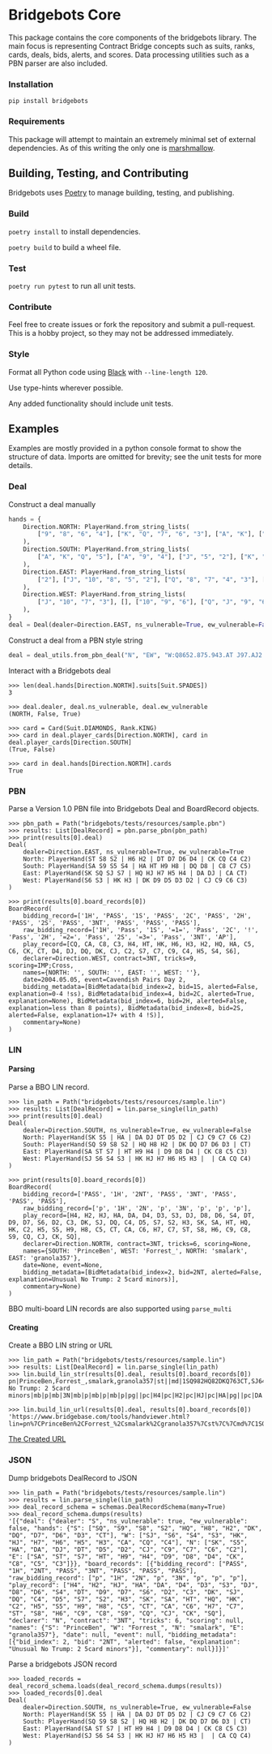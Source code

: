 # Bridgebots Core
This package contains the core components of the bridgebots library. The main focus is representing Contract Bridge concepts such as suits, ranks, cards, deals, bids, alerts, and scores. Data processing utilities such as a PBN parser are also included.

### Installation
`pip install bridgebots`

### Requirements
This package will attempt to maintain an extremely minimal set of external dependencies. As of this writing the only one is [marshmallow](https://github.com/marshmallow-code/marshmallow). 


## Building, Testing, and Contributing
Bridgebots uses [Poetry](https://python-poetry.org/) to manage building, testing, and publishing.

### Build
`poetry install` to install dependencies.

`poetry build` to build a wheel file.

### Test
`poetry run pytest` to run all unit tests.

### Contribute
Feel free to create issues or fork the repository and submit a pull-request. This is a hobby project, so they may not be addressed immediately.

### Style
Format all Python code using [Black](https://github.com/psf/black) with `--line-length 120`.

Use type-hints wherever possible.

Any added functionality should include unit tests.

## Examples
Examples are mostly provided in a python console format to show the structure of data. Imports are omitted for brevity; see the unit tests for more details.
### Deal
Construct a deal manually
```python
hands = {
    Direction.NORTH: PlayerHand.from_string_lists(
        ["9", "8", "6", "4"], ["K", "Q", "7", "6", "3"], ["A", "K"], ["7", "3"]
    ),
    Direction.SOUTH: PlayerHand.from_string_lists(
        ["A", "K", "Q", "5"], ["A", "9", "4"], ["J", "5", "2"], ["K", "8", "4"]
    ),
    Direction.EAST: PlayerHand.from_string_lists(
        ["2"], ["J", "10", "8", "5", "2"], ["Q", "8", "7", "4", "3"], ["A", "10"]
    ),
    Direction.WEST: PlayerHand.from_string_lists(
        ["J", "10", "7", "3"], [], ["10", "9", "6"], ["Q", "J", "9", "6", "5", "2"]
    ),
}
deal = Deal(dealer=Direction.EAST, ns_vulnerable=True, ew_vulnerable=False, hands=hands)
```

Construct a deal from a PBN style string
```python
deal = deal_utils.from_pbn_deal("N", "EW", "W:Q8652.875.943.AT J97.AJ2.AKQ2.Q87 AK.QT943.87.9632 T43.K6.JT65.KJ54")
```

Interact with a Bridgebots deal
```pycon
>>> len(deal.hands[Direction.NORTH].suits[Suit.SPADES])
3

>>> deal.dealer, deal.ns_vulnerable, deal.ew_vulnerable
(NORTH, False, True)

>>> card = Card(Suit.DIAMONDS, Rank.KING)
>>> card in deal.player_cards[Direction.NORTH], card in deal.player_cards[Direction.SOUTH]
(True, False)

>>> card in deal.hands[Direction.NORTH].cards
True
```

### PBN
Parse a Version 1.0 PBN file into Bridgebots Deal and BoardRecord objects.
```pycon
>>> pbn_path = Path("bridgebots/tests/resources/sample.pbn")
>>> results: List[DealRecord] = pbn.parse_pbn(pbn_path)
>>> print(results[0].deal)
Deal(
	dealer=Direction.EAST, ns_vulnerable=True, ew_vulnerable=True
	North: PlayerHand(ST S8 S2 | H6 H2 | DT D7 D6 D4 | CK CQ C4 C2)
	South: PlayerHand(SA S9 S5 S4 | HA HT H9 H8 | DQ D8 | C8 C7 C5)
	East: PlayerHand(SK SQ SJ S7 | HQ HJ H7 H5 H4 | DA DJ | CA CT)
	West: PlayerHand(S6 S3 | HK H3 | DK D9 D5 D3 D2 | CJ C9 C6 C3)
)

>>> print(results[0].board_records[0])
BoardRecord(
	bidding_record=['1H', 'PASS', '1S', 'PASS', '2C', 'PASS', '2H', 'PASS', '2S', 'PASS', '3NT', 'PASS', 'PASS', 'PASS'],
	raw_bidding_record=['1H', 'Pass', '1S', '=1=', 'Pass', '2C', '!', 'Pass', '2H', '=2=', 'Pass', '2S', '=3=', 'Pass', '3NT', 'AP'],
	play_record=[CQ, CA, C8, C3, H4, HT, HK, H6, H3, H2, HQ, HA, C5, C6, CK, CT, D4, DJ, DQ, DK, CJ, C2, S7, C7, C9, C4, H5, S4, S6],
	declarer=Direction.WEST, contract=3NT, tricks=9, scoring=IMP;Cross,
	names={NORTH: '', SOUTH: '', EAST: '', WEST: ''},
	date=2004.05.05, event=Cavendish Pairs Day 2,
	bidding_metadata=[BidMetadata(bid_index=2, bid=1S, alerted=False, explanation=0-4 !ss), BidMetadata(bid_index=4, bid=2C, alerted=True, explanation=None), BidMetadata(bid_index=6, bid=2H, alerted=False, explanation=less than 8 points), BidMetadata(bid_index=8, bid=2S, alerted=False, explanation=17+ with 4 !S)],
	commentary=None)
)
```
### LIN
#### Parsing
Parse a BBO LIN record.
```pycon
>>> lin_path = Path("bridgebots/tests/resources/sample.lin")
>>> results: List[DealRecord] = lin.parse_single(lin_path)
>>> print(results[0].deal)
Deal(
	dealer=Direction.SOUTH, ns_vulnerable=True, ew_vulnerable=False
	North: PlayerHand(SK S5 | HA | DA DJ DT D5 D2 | CJ C9 C7 C6 C2)
	South: PlayerHand(SQ S9 S8 S2 | HQ H8 H2 | DK DQ D7 D6 D3 | CT)
	East: PlayerHand(SA ST S7 | HT H9 H4 | D9 D8 D4 | CK C8 C5 C3)
	West: PlayerHand(SJ S6 S4 S3 | HK HJ H7 H6 H5 H3 |  | CA CQ C4)
)

>>> print(results[0].board_records[0])
BoardRecord(
	bidding_record=['PASS', '1H', '2NT', 'PASS', '3NT', 'PASS', 'PASS', 'PASS'],
	raw_bidding_record=['p', '1H', '2N', 'p', '3N', 'p', 'p', 'p'],
	play_record=[H4, H2, HJ, HA, DA, D4, D3, S3, DJ, D8, D6, S4, DT, D9, D7, S6, D2, C3, DK, SJ, DQ, C4, D5, S7, S2, H3, SK, SA, HT, HQ, HK, C2, H5, S5, H9, H8, C5, CT, CA, C6, H7, C7, ST, S8, H6, C9, C8, S9, CQ, CJ, CK, SQ],
	declarer=Direction.NORTH, contract=3NT, tricks=6, scoring=None,
	names={SOUTH: 'PrinceBen', WEST: 'Forrest_', NORTH: 'smalark', EAST: 'granola357'},
	date=None, event=None,
	bidding_metadata=[BidMetadata(bid_index=2, bid=2NT, alerted=False, explanation=Unusual No Trump: 2 5card minors)],
	commentary=None)
)
```
BBO multi-board LIN records are also supported using `parse_multi`
#### Creating
Create a BBO LIN string or URL
```pycon
>>> lin_path = Path("bridgebots/tests/resources/sample.lin")
>>> results: List[DealRecord] = lin.parse_single(lin_path)
>>> lin.build_lin_str(results[0].deal, results[0].board_records[0])
pn|PrinceBen,Forrest_,smalark,granola357|st||md|1SQ982HQ82DKQ763CT,SJ643HKJ7653DCAQ4,SK5HADAJT52CJ9762,SAT7HT94D984CK853|sv|n|mb|p|mb|1H|mb|2N|an|Unusual No Trump: 2 5card minors|mb|p|mb|3N|mb|p|mb|p|mb|p|pg||pc|H4|pc|H2|pc|HJ|pc|HA|pg||pc|DA|pc|D4|pc|D3|pc|S3|pg||pc|DJ|pc|D8|pc|D6|pc|S4|pg||pc|DT|pc|D9|pc|D7|pc|S6|pg||pc|D2|pc|C3|pc|DK|pc|SJ|pg||pc|DQ|pc|C4|pc|D5|pc|S7|pg||pc|S2|pc|H3|pc|SK|pc|SA|pg||pc|HT|pc|HQ|pc|HK|pc|C2|pg||pc|H5|pc|S5|pc|H9|pc|H8|pg||pc|C5|pc|CT|pc|CA|pc|C6|pg||pc|H7|pc|C7|pc|ST|pc|S8|pg||pc|H6|pc|C9|pc|C8|pc|S9|pg||pc|CQ|pc|CJ|pc|CK|pc|SQ|pg||pg||

>>> lin.build_lin_url(results[0].deal, results[0].board_records[0])
'https://www.bridgebase.com/tools/handviewer.html?lin=pn%7CPrinceBen%2CForrest_%2Csmalark%2Cgranola357%7Cst%7C%7Cmd%7C1SQ982HQ82DKQ763CT%2CSJ643HKJ7653DCAQ4%2CSK5HADAJT52CJ9762%2CSAT7HT94D984CK853%7Csv%7Cn%7Cmb%7Cp%7Cmb%7C1H%7Cmb%7C2N%7Can%7CUnusual+No+Trump%3A+2+5card+minors%7Cmb%7Cp%7Cmb%7C3N%7Cmb%7Cp%7Cmb%7Cp%7Cmb%7Cp%7Cpg%7C%7Cpc%7CH4%7Cpc%7CH2%7Cpc%7CHJ%7Cpc%7CHA%7Cpg%7C%7Cpc%7CDA%7Cpc%7CD4%7Cpc%7CD3%7Cpc%7CS3%7Cpg%7C%7Cpc%7CDJ%7Cpc%7CD8%7Cpc%7CD6%7Cpc%7CS4%7Cpg%7C%7Cpc%7CDT%7Cpc%7CD9%7Cpc%7CD7%7Cpc%7CS6%7Cpg%7C%7Cpc%7CD2%7Cpc%7CC3%7Cpc%7CDK%7Cpc%7CSJ%7Cpg%7C%7Cpc%7CDQ%7Cpc%7CC4%7Cpc%7CD5%7Cpc%7CS7%7Cpg%7C%7Cpc%7CS2%7Cpc%7CH3%7Cpc%7CSK%7Cpc%7CSA%7Cpg%7C%7Cpc%7CHT%7Cpc%7CHQ%7Cpc%7CHK%7Cpc%7CC2%7Cpg%7C%7Cpc%7CH5%7Cpc%7CS5%7Cpc%7CH9%7Cpc%7CH8%7Cpg%7C%7Cpc%7CC5%7Cpc%7CCT%7Cpc%7CCA%7Cpc%7CC6%7Cpg%7C%7Cpc%7CH7%7Cpc%7CC7%7Cpc%7CST%7Cpc%7CS8%7Cpg%7C%7Cpc%7CH6%7Cpc%7CC9%7Cpc%7CC8%7Cpc%7CS9%7Cpg%7C%7Cpc%7CCQ%7Cpc%7CCJ%7Cpc%7CCK%7Cpc%7CSQ%7Cpg%7C%7Cpg%7C%7C'
```
[The Created URL](https://www.bridgebase.com/tools/handviewer.html?lin=pn%7CPrinceBen%2CForrest_%2Csmalark%2Cgranola357%7Cst%7C%7Cmd%7C1SQ982HQ82DKQ763CT%2CSJ643HKJ7653DCAQ4%2CSK5HADAJT52CJ9762%2CSAT7HT94D984CK853%7Csv%7Cn%7Cmb%7Cp%7Cmb%7C1H%7Cmb%7C2N%7Can%7CUnusual+No+Trump%3A+2+5card+minors%7Cmb%7Cp%7Cmb%7C3N%7Cmb%7Cp%7Cmb%7Cp%7Cmb%7Cp%7Cpg%7C%7Cpc%7CH4%7Cpc%7CH2%7Cpc%7CHJ%7Cpc%7CHA%7Cpg%7C%7Cpc%7CDA%7Cpc%7CD4%7Cpc%7CD3%7Cpc%7CS3%7Cpg%7C%7Cpc%7CDJ%7Cpc%7CD8%7Cpc%7CD6%7Cpc%7CS4%7Cpg%7C%7Cpc%7CDT%7Cpc%7CD9%7Cpc%7CD7%7Cpc%7CS6%7Cpg%7C%7Cpc%7CD2%7Cpc%7CC3%7Cpc%7CDK%7Cpc%7CSJ%7Cpg%7C%7Cpc%7CDQ%7Cpc%7CC4%7Cpc%7CD5%7Cpc%7CS7%7Cpg%7C%7Cpc%7CS2%7Cpc%7CH3%7Cpc%7CSK%7Cpc%7CSA%7Cpg%7C%7Cpc%7CHT%7Cpc%7CHQ%7Cpc%7CHK%7Cpc%7CC2%7Cpg%7C%7Cpc%7CH5%7Cpc%7CS5%7Cpc%7CH9%7Cpc%7CH8%7Cpg%7C%7Cpc%7CC5%7Cpc%7CCT%7Cpc%7CCA%7Cpc%7CC6%7Cpg%7C%7Cpc%7CH7%7Cpc%7CC7%7Cpc%7CST%7Cpc%7CS8%7Cpg%7C%7Cpc%7CH6%7Cpc%7CC9%7Cpc%7CC8%7Cpc%7CS9%7Cpg%7C%7Cpc%7CCQ%7Cpc%7CCJ%7Cpc%7CCK%7Cpc%7CSQ%7Cpg%7C%7Cpg%7C%7C)

### JSON
Dump bridgebots DealRecord to JSON
```pycon
>>> lin_path = Path("bridgebots/tests/resources/sample.lin")
>>> results = lin.parse_single(lin_path)
>>> deal_record_schema = schemas.DealRecordSchema(many=True)
>>> deal_record_schema.dumps(results)
'[{"deal": {"dealer": "S", "ns_vulnerable": true, "ew_vulnerable": false, "hands": {"S": ["SQ", "S9", "S8", "S2", "HQ", "H8", "H2", "DK", "DQ", "D7", "D6", "D3", "CT"], "W": ["SJ", "S6", "S4", "S3", "HK", "HJ", "H7", "H6", "H5", "H3", "CA", "CQ", "C4"], "N": ["SK", "S5", "HA", "DA", "DJ", "DT", "D5", "D2", "CJ", "C9", "C7", "C6", "C2"], "E": ["SA", "ST", "S7", "HT", "H9", "H4", "D9", "D8", "D4", "CK", "C8", "C5", "C3"]}}, "board_records": [{"bidding_record": ["PASS", "1H", "2NT", "PASS", "3NT", "PASS", "PASS", "PASS"], "raw_bidding_record": ["p", "1H", "2N", "p", "3N", "p", "p", "p"], "play_record": ["H4", "H2", "HJ", "HA", "DA", "D4", "D3", "S3", "DJ", "D8", "D6", "S4", "DT", "D9", "D7", "S6", "D2", "C3", "DK", "SJ", "DQ", "C4", "D5", "S7", "S2", "H3", "SK", "SA", "HT", "HQ", "HK", "C2", "H5", "S5", "H9", "H8", "C5", "CT", "CA", "C6", "H7", "C7", "ST", "S8", "H6", "C9", "C8", "S9", "CQ", "CJ", "CK", "SQ"], "declarer": "N", "contract": "3NT", "tricks": 6, "scoring": null, "names": {"S": "PrinceBen", "W": "Forrest_", "N": "smalark", "E": "granola357"}, "date": null, "event": null, "bidding_metadata": [{"bid_index": 2, "bid": "2NT", "alerted": false, "explanation": "Unusual No Trump: 2 5card minors"}], "commentary": null}]}]'
```

Parse a bridgebots JSON record
```pycon
>>> loaded_records = deal_record_schema.loads(deal_record_schema.dumps(results))
>>> loaded_records[0].deal
Deal(
	dealer=Direction.SOUTH, ns_vulnerable=True, ew_vulnerable=False
	North: PlayerHand(SK S5 | HA | DA DJ DT D5 D2 | CJ C9 C7 C6 C2)
	South: PlayerHand(SQ S9 S8 S2 | HQ H8 H2 | DK DQ D7 D6 D3 | CT)
	East: PlayerHand(SA ST S7 | HT H9 H4 | D9 D8 D4 | CK C8 C5 C3)
	West: PlayerHand(SJ S6 S4 S3 | HK HJ H7 H6 H5 H3 |  | CA CQ C4)
)
```
